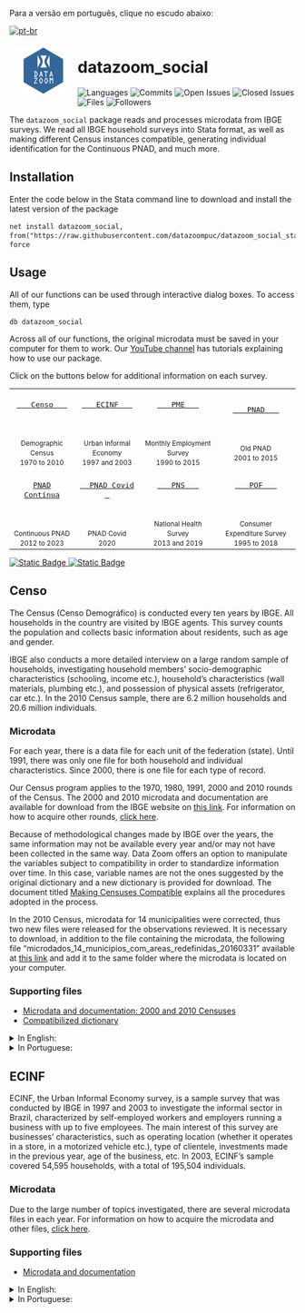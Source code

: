 
Para a versão em português, clique no escudo abaixo:
<!-- badges: start -->
[![pt-br](https://img.shields.io/badge/lang-pt--br-blue.svg)](https://github.com/datazoompuc/datazoom_social_Stata/blob/English-READ.ME/README.md)

<a href="https://github.com/datazoompuc/datazoom_social_Stata"><img src="https://raw.githubusercontent.com/datazoompuc/datazoom_social_stata/master/logo.png" align="left" width="100" hspace="10" vspace="6"></a>

<!-- README.md is generated from README.Rmd. Please edit that file -->

# datazoom_social

<!-- badges: start -->

![Languages](https://img.shields.io/github/languages/count/datazoompuc/datazoom_social_Stata?style=flat)
![Commits](https://img.shields.io/github/commit-activity/y/datazoompuc/datazoom_social_Stata?style=flat)
![Open
Issues](https://img.shields.io/github/issues-raw/datazoompuc/datazoom_social_Stata?style=flat)
![Closed
Issues](https://img.shields.io/github/issues-closed-raw/datazoompuc/datazoom_social_Stata?style=flat)
![Files](https://img.shields.io/github/directory-file-count/datazoompuc/datazoom_social_Stata?style=flat)
![Followers](https://img.shields.io/github/followers/datazoompuc?style=flat)
<!-- badges: end -->

The `datazoom_social` package reads and processes microdata from IBGE
surveys. We read all IBGE household surveys into Stata format, as well
as making different Census instances compatible, generating individual
identification for the Continuous PNAD, and much more.

## Installation <a name="instalacao"></a>

Enter the code below in the Stata command line to download and install
the latest version of the package

    net install datazoom_social, from("https://raw.githubusercontent.com/datazoompuc/datazoom_social_stata/master/") force

## Usage

All of our functions can be used through interactive dialog boxes. To
access them, type

    db datazoom_social

Across all of our functions, the original microdata must be saved in
your computer for them to work. Our [YouTube
channel](https://www.youtube.com/@datazoom9654/videos) has tutorials
explaining how to use our package.

Click on the buttons below for additional information on each survey.

|                                                                                                                                                                                |                                                                                                                                                                              |                                                                                                                                                                            |                                                                                                                                                                              |
|:------------------------------------------------------------------------------------------------------------------------------------------------------------------------------:|:----------------------------------------------------------------------------------------------------------------------------------------------------------------------------:|:--------------------------------------------------------------------------------------------------------------------------------------------------------------------------:|:----------------------------------------------------------------------------------------------------------------------------------------------------------------------------:|
|    <a href = "#censo"> <kbd> <br>    <font size = 3> Censo </font>    <br><br> </kbd> </a> <br> <br> <small> Demographic Census </small> <br> <small> 1970 to 2010 </small>    | <a href = "#ecinf"> <kbd> <br>    <font size = 3> ECINF </font>    <br><br> </kbd> </a> <br><br> <small> Urban Informal Economy </small> <br> <small> 1997 and 2003 </small> | <a href = "#pme"> <kbd> <br>    <font size = 3> PME </font>    <br><br> </kbd> </a> <br><br> <small> Monthly Employment Survey </small> <br> <small> 1990 to 2015 </small> |         <a href = "#pnad"> <kbd> <br>    <font size = 3> PNAD </font>    <br><br> </kbd> </a> <br><br> <small> Old PNAD </small> <br> <small> 2001 to 2015 </small>          |
| <a href = "#pnad-contínua"> <kbd> <br> <font size = 3> PNAD Contínua </font> <br><br> </kbd> </a> <br><br> <small> Continuous PNAD </small> <br> <small> 2012 to 2023 </small> |       <a href = "#pnad-covid"> <kbd> <br>   <font size = 3> PNAD Covid </font>   <br><br> </kbd> </a> <br><br> <small> PNAD Covid </small> <br> <small> 2020 </small>        |  <a href = "#pns"> <kbd> <br>    <font size = 3> PNS </font>    <br><br> </kbd> </a> <br><br> <small> National Health Survey </small> <br> <small> 2013 and 2019 </small>  | <a href = "#pof"> <kbd> <br>    <font size = 3> POF </font>    <br><br> </kbd> </a> <br><br> <small> Consumer Expenditure Survey </small> <br> <small> 1995 to 2018 </small> |

<a href = "#credits">![Static
Badge](https://img.shields.io/badge/Credits%20-%20PUC%20Rio%20Department%20of%20Economics%20-%20blue)
</a> <a href = "#credits"> ![Static
Badge](https://img.shields.io/badge/Citation%20-%20green) </a>

## Censo

The Census (Censo Demográfico) is conducted every ten years by IBGE. All
households in the country are visited by IBGE agents. This survey counts
the population and collects basic information about residents, such as
age and gender.

IBGE also conducts a more detailed interview on a large random sample of
households, investigating household members’ socio-demographic
characteristics (schooling, income etc.), household’s characteristics
(wall materials, plumbing etc.), and possession of physical assets
(refrigerator, car etc.). In the 2010 Census sample, there are 6.2
million households and 20.6 million individuals.

### Microdata

For each year, there is a data file for each unit of the federation
(state). Until 1991, there was only one file for both household and
individual characteristics. Since 2000, there is one file for each type
of record.

Our Census program applies to the 1970, 1980, 1991, 2000 and 2010 rounds
of the Census. The 2000 and 2010 microdata and documentation are
available for download from the IBGE website on [this
link](https://www.ibge.gov.br/estatisticas/sociais/populacao/22827-censo-2020-censo4.html?=&t=microdados).
For information on how to acquire other rounds, [click
here](https://loja.ibge.gov.br/catalogsearch/result/?q=censo).

Because of methodological changes made by IBGE over the years, the same
information may not be available every year and/or may not have been
collected in the same way. Data Zoom offers an option to manipulate the
variables subject to compatibility in order to standardize information
over time. In this case, variable names are not the ones suggested by
the original dictionary and a new dictionary is provided for download.
The document titled [Making Censuses
Compatible](https://raw.githubusercontent.com/datazoompuc/datazoom_social_stata/master/docs/Censo/compatibilizacao_en.pdf)
explains all the procedures adopted in the process.

In the 2010 Census, microdata for 14 municipalities were corrected, thus
two new files were released for the observations reviewed. It is
necessary to download, in addition to the file containing the microdata,
the following file
“microdados_14_municipios_com_areas_redefinidas_20160331” available at
[this
link](https://www.ibge.gov.br/estatisticas/sociais/saude/22827-censo-demografico-2022.html?=&t=microdados)
and add it to the same folder where the microdata is located on your
computer.

### Supporting files

- [Microdata and documentation: 2000 and 2010
  Censuses](https://www.ibge.gov.br/estatisticas/sociais/saude/22827-censo-demografico-2022.html?=&t=microdados)
- [Compatibilized
  dictionary](https://raw.githubusercontent.com/datazoompuc/datazoom_social_stata/master/docs/Censo/dicionario_compatibilizado.xlsx)

<details>
<summary>
In English:
</summary>

- [Making Censuses
  compatible](https://raw.githubusercontent.com/datazoompuc/datazoom_social_stata/master/docs/Censo/compatibilizacao_en.pdf)
- [Censo 1970
  dictionary](https://raw.githubusercontent.com/datazoompuc/datazoom_social_stata/master/docs/Censo/dicionario_1970_en.pdf)
- [Censo 1980
  dictionary](https://raw.githubusercontent.com/datazoompuc/datazoom_social_stata/master/docs/Censo/dicionario_1980_en.pdf)
- [Censo 1991
  dictionary](https://raw.githubusercontent.com/datazoompuc/datazoom_social_stata/master/docs/Censo/dicionario_1991_en.pdf)
- [Censo 2000
  dictionary](https://raw.githubusercontent.com/datazoompuc/datazoom_social_stata/master/docs/Censo/dicionario_2000_en.xlsx)
- [Censo 2010
  dictionary](https://raw.githubusercontent.com/datazoompuc/datazoom_social_stata/master/docs/Censo/dicionario_2010_en.xls)

</details>
<details>
<summary>
In Portuguese:
</summary>

- [Making Censuses
  compatible](https://raw.githubusercontent.com/datazoompuc/datazoom_social_stata/master/docs/Censo/compatibilizacao.pdf)
- [Censo 1970
  dictionary](https://raw.githubusercontent.com/datazoompuc/datazoom_social_stata/master/docs/Censo/dicionario_1970.pdf)
- [Censo 1980
  dictionary](https://raw.githubusercontent.com/datazoompuc/datazoom_social_stata/master/docs/Censo/dicionario_1980.xlsx)
- [Censo 1991
  dictionary](https://raw.githubusercontent.com/datazoompuc/datazoom_social_stata/master/docs/Censo/dicionario_1991.pdf)
- [Censo 2000
  dictionary](https://raw.githubusercontent.com/datazoompuc/datazoom_social_stata/master/docs/Censo/dicionario_2000.xlsx)
- [Censo 2010
  dictionary](https://raw.githubusercontent.com/datazoompuc/datazoom_social_stata/master/docs/Censo/dicionario_2010.xls)

</details>

## ECINF

ECINF, the Urban Informal Economy survey, is a sample survey that was
conducted by IBGE in 1997 and 2003 to investigate the informal sector in
Brazil, characterized by self-employed workers and employers running a
business with up to five employees. The main interest of this survey are
businesses’ characteristics, such as operating location (whether it
operates in a store, in a motorized vehicle etc.), type of clientele,
investments made in the previous year, age of the business, etc. In
2003, ECINF’s sample covered 54,595 households, with a total of 195,504
individuals.

### Microdata

Due to the large number of topics investigated, there are several
microdata files in each year. For information on how to acquire the
microdata and other files, [click
here](https://www.ibge.gov.br/estatisticas/sociais/trabalho/9025-economia-informal-urbana.html?=&t=downloads).

### Supporting files

- [Microdata and
  documentation](https://www.ibge.gov.br/estatisticas/sociais/trabalho/9025-economia-informal-urbana.html?=&t=downloads)

</details>
<details>
<summary>
In English:
</summary>

- [ECINF 1997
  dictionary](https://raw.githubusercontent.com/datazoompuc/datazoom_social_stata/master/docs/ECINF/dicionario_1997_en.xlsx)
- [ECINF 2003
  dictionary](https://raw.githubusercontent.com/datazoompuc/datazoom_social_stata/master/docs/ECINF/dicionario_2003_en.xlsx)

</details>
<details>
<summary>
In Portuguese:
</summary>

- [ECINF 1997
  dictionary](https://raw.githubusercontent.com/datazoompuc/datazoom_social_stata/master/docs/ECINF/dicionario_1997.doc)
- [ECINF 2003
  dictionary](https://raw.githubusercontent.com/datazoompuc/datazoom_social_stata/master/docs/ECINF/dicionario_2003.xls)

## PME

PME, the Brazilian Monthly Employment Survey, is a sample survey
conducted monthly by IBGE since 1980 in six metropolitan areas: Belo
Horizonte, Porto Alegre, Recife, Rio de Janeiro, Salvador and São Paulo.
The survey collects labor and income information from the population.
PME is mainly used to compute the main unemployment index in the country
(until 2014). It is the only IBGE survey in longitudinal format.
Households are visited for two periods of four consecutive months, eight
months apart from each other. In March 2014, PME’s sample consisted of
33,809 households with 95,122 individuals.

There are two versions of PME, traditionally called by PME Antiga (old
PME) and PME Nova (new PME). The PME Antiga is the original survey. In
2002, this survey underwent a major change in design, giving rise to the
PME Nova, with a significantly larger questionnaire and differences in
the definition of labor market participation, as well as in the rotation
scheme of the samples. Until the end of 2002, the two methodologies were
taken to the field. In December 2002, PME Antiga was closed down and
replaced by PME Nova.

PME is a panel survey, in which each household is interviewed 8 times
over a 16-months period (the household is surveyed for 4 consecutive
months, out for 8, and then returns for another 4 months of interviews).
Households are correctly identified throughout all eight interviews.
However, PME does not assign the same identification number to each
individual in the household across interviews. To reduce attrition
related to this problem, each Data Zoom package offers two
identification algorithms based on [Ribas and Soares
(2008)](https://repositorio.ipea.gov.br/handle/11058/1522). The
algorithms differ essentially according to the number of characteristics
checked in order to identify the same individual across interviews.

PME Nova was discontinued in February 2016 and replaced by the PNAD
Contínua, a quarterly survey started in the first quarter of 2012. The
two surveys coexisted between 2012 and 2016.

### Microdata

PME Antiga microdata files are separated by month, metropolitan area and
type of register (individual and household). PME Nova contains a single
file for each month including individual and household information for
all metropolitan areas.

For PME Nova (March 2002 onwards), all microdata and documentation are
available from [IBGE’s
website](https://www.ibge.gov.br/estatisticas/sociais/trabalho/9183-pesquisa-mensal-de-emprego-antiga-metodologia.html?=&t=microdados).
For information on how to acquire other waves, [click
here](https://loja.ibge.gov.br/catalogsearch/result/?q=pme).

### Supporting files

- [Microdata and documentation: PME
  Nova](https://www.ibge.gov.br/estatisticas/sociais/trabalho/9183-pesquisa-mensal-de-emprego-antiga-metodologia.html?=&t=microdados)
- [Ribas and Soares
  (2008)](https://repositorio.ipea.gov.br/handle/11058/1522)

<details>
<summary>
In English:
</summary>

- PME Antiga dictionaries: 1991 to 2000
  - [Households](https://raw.githubusercontent.com/datazoompuc/datazoom_social_stata/master/docs/PME/dicionario_pme_antiga_1991_2000_dom_en.pdf),
    [Individuals](https://raw.githubusercontent.com/datazoompuc/datazoom_social_stata/master/docs/PME/dicionario_pme_antiga_1991_2000_pess_en.pdf)
- PME Antiga dictionaries: 2001
  - [Households](https://raw.githubusercontent.com/datazoompuc/datazoom_social_stata/master/docs/PME/dicionario_pme_antiga_2001_dom_en.pdf),
    [Individuals](https://raw.githubusercontent.com/datazoompuc/datazoom_social_stata/master/docs/PME/dicionario_pme_antiga_2001_pess_en.pdf)
- [PME Nova
  dictionary](https://raw.githubusercontent.com/datazoompuc/datazoom_social_stata/master/docs/PME/dicionario_pme_nova_en.xls)

</details>
<details>
<summary>
In Portuguese:
</summary>

- [PME Antiga dictionary: 1991 to
  2000](https://raw.githubusercontent.com/datazoompuc/datazoom_social_stata/master/docs/PME/dicionario_pme_antiga_1991_2000.pdf)
- [PME Antiga dictionary:
  2001](https://raw.githubusercontent.com/datazoompuc/datazoom_social_stata/master/docs/PME/dicionario_pme_antiga_2001.pdf)
- [PME Nova
  dictionary](https://raw.githubusercontent.com/datazoompuc/datazoom_social_stata/master/docs/PME/dicionario_pme_nova.xls)

</details>

## PNAD

PNAD, the Brazilian National Household Sample Survey, is a survey
conducted annually by IBGE since 1981. PNAD investigates several
characteristics of the population such as household composition,
education, labor, income and fertility. Moreover, almost every year,
there is an investigation of an additional topic, such as education,
health, professional training and food security. PNAD’s sample in 2012
consisted of 147,203 households, with 362,451 individuals.

### Microdata

Until 1990, there was only one file for both household and individual
characteristics. Since 1992, there is one file for each type of record.

Our package applies to all surveys starting in 1981. From 2001 onward,
all microdata and documentation are available from [IBGE’s
website](https://www.ibge.gov.br/estatisticas/sociais/populacao/9127-pesquisa-nacional-por-amostra-de-domicilios.html?=&t=microdados).
For information on how to acquire other rounds, [click
here](https://loja.ibge.gov.br/catalogsearch/result/?q=pnad).

Because of changes made over the years, the same information may not be
available every year and/or may not have been collected in the same way.
Specifically, there was a major reformulation of the survey in 1992,
when labor activities were redefined, together with the questionnaire
itself, leading to changes in the names of variables.

Data Zoom offers two options to manipulate the variables in order to
standardize information over time. The first option aims to adapt
variables from the 1990s and 2000s to those from the 1980s. This
implies, for instance, that variables created after 1990 - such as all
variables related to child labor - are excluded in the process. With
this option, variable names are not those suggested by the original
dictionary, so that a new dictionary is provided for download.

The second option attempts to only reconcile variables from 1992 to
2012. In this case, there are relatively few changes during the period.
Therefore, we keep the original names of all variables that did not
change or remained reasonably stable. A new dictionary is also provided.
The document [Making PNADs
compatible](https://raw.githubusercontent.com/datazoompuc/datazoom_social_stata/master/docs/PNAD/compatibilizacao_en.pdf)
explains all the procedures adopted in the process.

### Supporting files

- [Microdata and
  documentation](https://www.ibge.gov.br/estatisticas/sociais/populacao/9127-pesquisa-nacional-por-amostra-de-domicilios.html?=&t=microdados)
- [Compatibilized
  dictionary](https://raw.githubusercontent.com/datazoompuc/datazoom_social_stata/master/docs/PNAD/dicionario_compatibilizado.xlsx)

<details>
<summary>
In English:
</summary>

- [Making PNADs
  compatible](https://raw.githubusercontent.com/datazoompuc/datazoom_social_stata/master/docs/PNAD/compatibilizacao_en.pdf)
- Dicionaries for the 1980s
  - [1981](https://raw.githubusercontent.com/datazoompuc/datazoom_social_stata/master/docs/PNAD/dicionario_1981_en.pdf),
    [1982](https://raw.githubusercontent.com/datazoompuc/datazoom_social_stata/master/docs/PNAD/dicionario_1982_en.pdf),
    [1983](https://raw.githubusercontent.com/datazoompuc/datazoom_social_stata/master/docs/PNAD/dicionario_1983_en.pdf),
    [1984](https://raw.githubusercontent.com/datazoompuc/datazoom_social_stata/master/docs/PNAD/dicionario_1984_en.pdf),
    [1985](https://raw.githubusercontent.com/datazoompuc/datazoom_social_stata/master/docs/PNAD/dicionario_1985_en.pdf),
    [1986](https://raw.githubusercontent.com/datazoompuc/datazoom_social_stata/master/docs/PNAD/dicionario_1986_en.pdf),
    [1987](https://raw.githubusercontent.com/datazoompuc/datazoom_social_stata/master/docs/PNAD/dicionario_1987_en.pdf),
    [1988](https://raw.githubusercontent.com/datazoompuc/datazoom_social_stata/master/docs/PNAD/dicionario_1988_en.pdf),
    [1989](https://raw.githubusercontent.com/datazoompuc/datazoom_social_stata/master/docs/PNAD/dicionario_1989_en.pdf)
- Dicionaries for the 1990s
  - [1990](https://raw.githubusercontent.com/datazoompuc/datazoom_social_stata/master/docs/PNAD/dicionario_1990_en.pdf),
    [1992-1995
    (Domicílios)](https://raw.githubusercontent.com/datazoompuc/datazoom_social_stata/master/docs/PNAD/dicionario_1992_1995_dom_en.pdf),
    [1992-1995
    (Pessoas)](https://raw.githubusercontent.com/datazoompuc/datazoom_social_stata/master/docs/PNAD/dicionario_1992_1995_pess_en.pdf),
    [1996
    (Pessoas)](https://raw.githubusercontent.com/datazoompuc/datazoom_social_stata/master/docs/PNAD/dicionario_1996_pess_en.pdf),
    [1996-1997
    (Domicílios)](https://raw.githubusercontent.com/datazoompuc/datazoom_social_stata/master/docs/PNAD/dicionario_1996_1997_dom_en.pdf),
    [1997
    (Pessoas)](https://raw.githubusercontent.com/datazoompuc/datazoom_social_stata/master/docs/PNAD/dicionario_1997_pess_en.pdf),
    [1998
    (Pessoas)](https://raw.githubusercontent.com/datazoompuc/datazoom_social_stata/master/docs/PNAD/dicionario_1998_pess_en.pdf),
    [1998-1999
    (Domicílios)](https://raw.githubusercontent.com/datazoompuc/datazoom_social_stata/master/docs/PNAD/dicionario_1998_1999_dom_en.pdf),
    [1999
    (Pessoas)](https://raw.githubusercontent.com/datazoompuc/datazoom_social_stata/master/docs/PNAD/dicionario_1999_pess_en.pdf)
- [Dicionary for 2000-2012
  (Households)](https://raw.githubusercontent.com/datazoompuc/datazoom_social_stata/master/docs/PNAD/dicionario_2000s_dom_en.xlsx)
- [Dicionary for 2000-2012
  (Individuals)](https://raw.githubusercontent.com/datazoompuc/datazoom_social_stata/master/docs/PNAD/dicionario_2000s_pess_en.xlsx)

</details>
<details>
<summary>
In Portuguese:
</summary>

- [Making PNADs
  compatible](https://raw.githubusercontent.com/datazoompuc/datazoom_social_stata/master/docs/PNAD/compatibilizacao.pdf)
- Dicionaries for the 1980s
  - [1981](https://raw.githubusercontent.com/datazoompuc/datazoom_social_stata/master/docs/PNAD/dicionario_1981.pdf),
    [1982](https://raw.githubusercontent.com/datazoompuc/datazoom_social_stata/master/docs/PNAD/dicionario_1982.pdf),
    [1983](https://raw.githubusercontent.com/datazoompuc/datazoom_social_stata/master/docs/PNAD/dicionario_1983.pdf),
    [1984](https://raw.githubusercontent.com/datazoompuc/datazoom_social_stata/master/docs/PNAD/dicionario_1984.pdf),
    [1985](https://raw.githubusercontent.com/datazoompuc/datazoom_social_stata/master/docs/PNAD/dicionario_1985.pdf),
    [1986](https://raw.githubusercontent.com/datazoompuc/datazoom_social_stata/master/docs/PNAD/dicionario_1986.pdf),
    [1987](https://raw.githubusercontent.com/datazoompuc/datazoom_social_stata/master/docs/PNAD/dicionario_1987.pdf),
    [1988](https://raw.githubusercontent.com/datazoompuc/datazoom_social_stata/master/docs/PNAD/dicionario_1988.pdf),
    [1989](https://raw.githubusercontent.com/datazoompuc/datazoom_social_stata/master/docs/PNAD/dicionario_1989.pdf)
- Dicionaries for the 1990s
  - [1990](https://raw.githubusercontent.com/datazoompuc/datazoom_social_stata/master/docs/PNAD/dicionario_1990.pdf),
    [1992-1995
    (Domicílios)](https://raw.githubusercontent.com/datazoompuc/datazoom_social_stata/master/docs/PNAD/dicionario_1992_1995_dom.pdf),
    [1992-1995
    (Pessoas)](https://raw.githubusercontent.com/datazoompuc/datazoom_social_stata/master/docs/PNAD/dicionario_1992_1995_pess.pdf),
    [1996
    (Pessoas)](https://raw.githubusercontent.com/datazoompuc/datazoom_social_stata/master/docs/PNAD/dicionario_1996_pess.pdf),
    [1996-1997
    (Domicílios)](https://raw.githubusercontent.com/datazoompuc/datazoom_social_stata/master/docs/PNAD/dicionario_1996_1997_dom.pdf),
    [1997
    (Pessoas)](https://raw.githubusercontent.com/datazoompuc/datazoom_social_stata/master/docs/PNAD/dicionario_1997_pess.pdf),
    [1998
    (Pessoas)](https://raw.githubusercontent.com/datazoompuc/datazoom_social_stata/master/docs/PNAD/dicionario_1998_pess.pdf),
    [1998-1999
    (Domicílios)](https://raw.githubusercontent.com/datazoompuc/datazoom_social_stata/master/docs/PNAD/dicionario_1998_1999_dom.pdf),
    [1999
    (Pessoas)](https://raw.githubusercontent.com/datazoompuc/datazoom_social_stata/master/docs/PNAD/dicionario_1999_pess.pdf)
- [Dicionary for 2000-2012
  (Households)](https://raw.githubusercontent.com/datazoompuc/datazoom_social_stata/master/docs/PNAD/dicionario_2000s_dom.xlsx)
- [Dicionary for 2000-2012
  (Individuals)](https://raw.githubusercontent.com/datazoompuc/datazoom_social_stata/master/docs/PNAD/dicionario_2000s_pess.xlsx)

</details>

## PNAD Contínua

The Continuous National Household Sample Survey, PNAD Contínua, is a
survey conducted by IBGE in order to continuously produce information on
the labor market, tied to demographic and educational characteristics.
Periodically, the survey analyzes permanent additional topics, such as
child labor and other forms of work, fertility and migration, and
supplementary topics about the socioeconomic development of the country.

The survey provides monthly information to a restricted set of labor
force indicators (quarterly for workforce indicators; annually for
permanent and additional topics on workforce; and variable intervals to
additional topics). The monthly data is representative only at national
level and the rest are representative at the following geographical
level: Brazil, Major Regions, Federative Units, 20 metropolitan areas
that contain the Capital Municipalities, municipalities of the Capital
Region and the Developed integrated region of Greater Teresina.

Each quarter, about 211,000 households are interviewed, covering
approximately 16,000 census sectors of 3,500 municipalities. Selected
households are interviewed for five consecutive semesters; the
households are visited every three months. Therefore a survey of panel
data is generated. Progressively, Continuous PNAD replaced job
statistics obtained from the Monthly Employment Survey, PME, and
Brazilian National Household Sample Survey, PNAD.

Our package offers the option to create a panel, i.e., same household
survey in different visits (quarters). This panel is made as PME panels
and have two options: a simple identification or using [Ribas and
Soares](https://www.puc-rio.br/ensinopesq/ccpg/pibic/relatorio_resumo2020/download/relatorios/CCS/ECO/ECO-Maria%20Mittelbach.pdf)
methodology.

### Supporting files

- [Microdata and
  documentation](https://www.ibge.gov.br/estatisticas/multidominio/condicoes-de-vida-desigualdade-e-pobreza/17270-pnad-continua.html?=&t=microdados)
- [Report on the panel identification algorithm (in
  Portuguese)](https://www.puc-rio.br/ensinopesq/ccpg/pibic/relatorio_resumo2020/download/relatorios/CCS/ECO/ECO-Maria%20Mittelbach.pdf)

## PNAD Covid

The PNAD-Covid aims to monitor the estimated number of individuals with
symptoms associated with flu-like illness, typical of Covid-19, and its
impacts on the Brazilian labor market.

PNAD-Covid survey comprises interviews performed monthly. The survey
contemplates questions about the occurrence of the major symptoms of
COVID-19 in all residents of the household. For those who have any
symptoms, the survey asks what they did to relieve the symptoms; if they
sought medical care; and the type of health facility sought.
Additionally, questions are questions about labor and income.

### Supporting files

- [Microdata and
  documentation](https://www.ibge.gov.br/estatisticas/sociais/trabalho/27946-divulgacao-semanal-pnadcovid1.html?=&t=microdados)

## PNS

The National Health Survey, PNS, is a sample survey conducted by IBGE in
2013 in order to investigate household characteristics and aspects of
resident’s health. The research has focused on chronic non-communicable
diseases, lifestyles and access to health care. The sample of PNS
covered 80,281 households with 205,546 individuals.

### Supporting files

- [Microdata and
  documentation](https://www.ibge.gov.br/estatisticas/sociais/saude/9160-pesquisa-nacional-de-saude.html?=&t=microdados)

## POF

POF, the Brazilian Consumer Expenditure Survey, is a household survey
conducted by IBGE in order to investigate the pattern of consumption and
expenditure of the Brazilian population. Households are followed for 12
months. This survey is conducted every six or seven years starting in
1988 and covers the entire national territory. Among other uses, POF
data serves as input for the construction of consumption baskets used to
estimate IBGE consumer price indexes: IPCA (the main consumer price
index in Brazil) and INPC.

POF provides information on individuals (age, level of education and
income) and households (such as existence of sewage, walls, vehicles)
and different records for each type of expenditure for each household
and individual. The type of record depends on the expenditure frequency
and whether the expenditure is computed at the household or the
individual level. The frequency and level in which expenditures are
recorded are defined by IBGE before the interview occurs. Expenditure on
food, for example, is collected through a booklet filled out daily at
the households for seven days. Meanwhile, expenditure on hairdressing
services is recorded individually and refers to a period of 90 days.

### Microdata

There are distinct files for household and individual characteristics,
possession of durable goods, as well as for each type of expenditure.
Our package can read data from the POF editions of 1995-96, 2002-03,
2008-09, and 2017-18. For each, we offer three tools three tools. The
first one reads POF microdata files into Stata without any data
manipulation. The second tool generates a “standard” database which
contains annualized expenditures per household (or consumer unit,
i.e. family, or individual) in all items, where the items are aggregated
according to the IBGE document “Tradutores”. For the two most recent
rounds, in addition to the total amount of expenditure, two variables
are generated: one measuring the total of expenditures paid with credit
and the other measuring the total of expenditures paid in kind
(donations etc.). Finally, the third tool allows the user to create her
own consumption basket and obtain its expenditure value. In this case,
it is possible to obtain expenditures in a more disaggregated level than
those obtained from the standard database.

### Supporting files

- [Microdata and
  documentation](https://www.ibge.gov.br/estatisticas/sociais/populacao/24786-pesquisa-de-orcamentos-familiares-2.html?=&t=microdados)

<details>
<summary>
In English:
</summary>

- POF 1995-96
  - [Dictionary](https://raw.githubusercontent.com/datazoompuc/datazoom_social_stata/master/docs/POF/dicionario_1995_en.pdf)
- POF 2002-03
  - [Dictionary](https://raw.githubusercontent.com/datazoompuc/datazoom_social_stata/master/docs/POF/dicionario_2002_en.pdf)
  - [Survey
    description](https://raw.githubusercontent.com/datazoompuc/datazoom_social_stata/master/docs/POF/descricao_2002_en.pdf)
  - [Variable
    description](https://raw.githubusercontent.com/datazoompuc/datazoom_social_stata/master/docs/POF/variaveis_2002_en.xls)
- POF 2008-09
  - [Survey
    description](https://raw.githubusercontent.com/datazoompuc/datazoom_social_stata/master/docs/POF/descricao_2008_en.pdf)
  - [Variable
    description](https://raw.githubusercontent.com/datazoompuc/datazoom_social_stata/master/docs/POF/variaveis_2008_en.xls)
  - [Translator for food item
    codes](https://raw.githubusercontent.com/datazoompuc/datazoom_social_stata/master/docs/POF/tradutor_alimentos_2008_en.pdf)
  - [Translator for expense
    codes](https://raw.githubusercontent.com/datazoompuc/datazoom_social_stata/master/docs/POF/tradutor_despesas_2008_en.pdf)
  - [Translator for income
    codes](https://raw.githubusercontent.com/datazoompuc/datazoom_social_stata/master/docs/POF/tradutor_renda_2008_en.pdf)

</details>

## Auxiliary Programs (Dictionaries)

Most of the package programs encounter original data stored in *.txt*
format, which requires dictionaries – *.dct* format in Stata – to be
read. The result is a volume of dictionaries that exceeds the 100-file
limit allowed for a Stata package to be installed. Therefore, individual
dictionaries are compressed into a single *.dta* file, read within each
program. Both functions are defined in the file *read_compdct.ado*.

The first program defined in this file is `write_compdct`, which can be
used as follows: after running the *.ado* file to define the function,
simply use the code:

    write_compdct, folder("/folder with dictionaries") saving("/path/dict.dta")

The function then reads all *.dct* files present in the folder and
combines them into the *dict.dta* file, with each dictionary identified
by a variable with its name.

To transform this compressed file back into the original dictionary, we
reccomend using the `read_compdct` program:

    read_compdct, compdct("dict.dta") dict_name("original_dict") out("extracted_dict.dct")

which extracts the *original_dict* from the *dict.dta* file and saves it
as *extracted_dict.dct*. As an example, see the use of this function in
the `datazoom_pnadcontinua` program:

    tempfile dic // Temporary file where the extracted .dct will be saved

    findfile dict.dta // Finds the dict.dta file saved by the package installation
                      // in the /ado/ folder and stores the path to it in the r(fn) 
                      //macro.

    read_compdct, compdct("`r(fn)'") dict_name("pnadcontinua`lang'") out("`dic'")
      // Reads the compacted dict.dta dictionary, extracts the pnadcontinua 
      // dictionary (or pnadcontinua_en, `lang` is empty or "_en"), and saves the 
      // final file in the tempfile dic, which is used to read the data.

For our internal organization, each folder corresponding to a program
stores the dictionaries in the */dct/* sub-folder. All these
dictionaries are also stored together in the */dct/* folder directly,
which is used to generate the *dict.dta* file using `write_compdct`.
Note that no *.dct* files are actually listed in the
*datazoom_social.pkg* file, and therefore, they are not installed on the
user’s computer. Only the *dict.dta* file is sent.

The automated do-file `atualizacao_dict.do` is used to update
`dict.dta`.

## Credits

[Data Zoom](https://www.econ.puc-rio.br/datazoom/)is developed by a team
at the PUC-Rio Department of Economics.

To cite package `datazoom_social`, use:

> Data Zoom (2023). Data Zoom: Simplifying Access To Brazilian
> Microdata.  
> <https://www.econ.puc-rio.br/datazoom/english/index.html>

Or in BibTeX format:

    @Unpublished{DataZoom2023,
        author = {Data Zoom},
        title = {Data Zoom: Simplifying Access To Brazilian Microdata},
        url = {https://www.econ.puc-rio.br/datazoom/english/index.html},
        year = {2023},
    }
